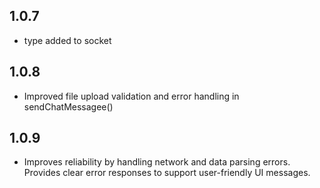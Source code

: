 ## 1.0.7

* type added to socket

## 1.0.8
* Improved file upload validation and error handling in sendChatMessagee()

## 1.0.9
* Improves reliability by handling network and data parsing errors.
Provides clear error responses to support user-friendly UI messages.
